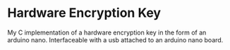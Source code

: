 # Hardware Encryption Key
My C implementation of a hardware encryption key in the form of an arduino nano. Interfaceable with
a usb attached to an arduino nano board. 